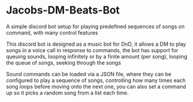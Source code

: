 # Jacobs-DM-Beats-Bot
A simple discord bot setup for playing predefined sequences of songs on command, with many control features

This discord bot is designed as a music bot for DnD, it allows a DM to play songs in a voice call in response to commands, the bot has support for queuing sounds, looping infinitely or by a finite amount (per song), looping the queue of songs, seeking through the songs

Sound commands can be loaded via a JSON file, where they can be configured to play a sequence of songs, controlling how many times each song loops before moving onto the next one,
you can also set a command up so it picks a random song from a list each time.
